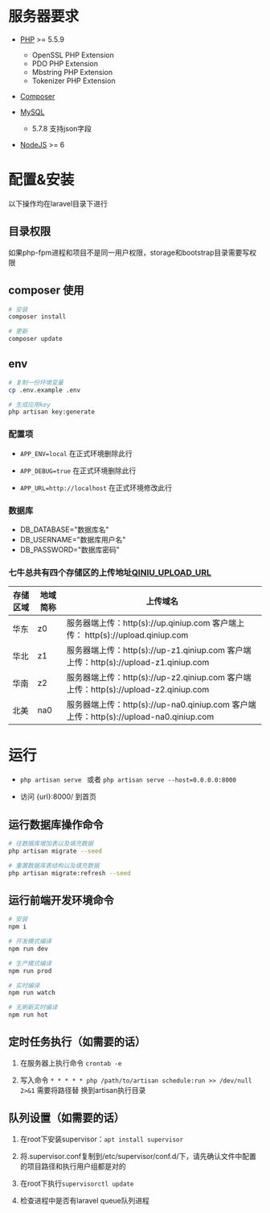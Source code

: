 # 服务器要求

- [PHP](http://php.net/manual/zh/install.php) >= 5.5.9
    - OpenSSL PHP Extension
    - PDO PHP Extension
    - Mbstring PHP Extension
    - Tokenizer PHP Extension

- [Composer](https://getcomposer.org/)

- [MySQL](https://dev.mysql.com/doc/refman/5.7/en/installing.html)

    - 5.7.8 支持json字段

- [NodeJS](https://nodejs.org/en/) >= 6

# 配置&安装

以下操作均在laravel目录下进行

## 目录权限

如果php-fpm进程和项目不是同一用户权限，storage和bootstrap目录需要写权限

## composer 使用

```sh
# 安装
composer install

# 更新
composer update
```

## env

```sh
# 复制一份环境变量
cp .env.example .env

# 生成应用key
php artisan key:generate
```

### 配置项

* `APP_ENV=local` 在正式环境删除此行

* `APP_DEBUG=true` 在正式环境删除此行

* `APP_URL=http://localhost` 在正式环境修改此行

### 数据库

- DB_DATABASE="数据库名"
- DB_USERNAME="数据库用户名"
- DB_PASSWORD="数据库密码"

### 七牛总共有四个存储区的上传地址[QINIU_UPLOAD_URL](https://developer.qiniu.com/kodo/manual/1671/region-endpoint)


| 存储区域 | 地域简称 | 上传域名 |
|---|---|---|
| 华东 | z0 | 服务器端上传：http(s)://up.qiniup.com             客户端上传： http(s)://upload.qiniup.com |
| 华北 | z1 | 服务器端上传：http(s)://up-z1.qiniup.com          客户端上传：http(s)://upload-z1.qiniup.com |
| 华南 | z2 | 服务器端上传：http(s)://up-z2.qiniup.com          客户端上传：http(s)://upload-z2.qiniup.com |
| 北美 | na0 | 服务器端上传：http(s)://up-na0.qiniup.com        客户端上传：http(s)://upload-na0.qiniup.com |

# 运行

- `php artisan serve ` 或者 `php artisan serve --host=0.0.0.0:8000`

- 访问 {url}:8000/ 到首页

## 运行数据库操作命令

```sh
# 往数据库增加表以及填充数据
php artisan migrate --seed

# 重置数据库表结构以及填充数据
php artisan migrate:refresh --seed
```

## 运行前端开发环境命令

```sh
# 安装
npm i

# 开发模式编译
npm run dev

# 生产模式编译
npm run prod

# 实时编译
npm run watch

# 无刷新实时编译
npm run hot
```

## 定时任务执行（如需要的话）

1. 在服务器上执行命令 `crontab -e`

2. 写入命令 `* * * * * php /path/to/artisan schedule:run >> /dev/null 2>&1` 需要将路径替 换到artisan执行目录

## 队列设置（如需要的话）

1. 在root下安装supervisor：`apt install supervisor`

2. 将.supervisor.conf复制到/etc/supervisor/conf.d/下，请先确认文件中配置的项目路径和执行用户组都是对的

3. 在root下执行`supervisorctl update`

4. 检查进程中是否有laravel queue队列进程

